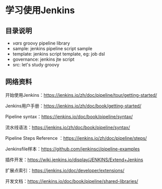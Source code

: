 # 学习使用Jenkins

## 目录说明

- *vars* groovy pipeline library
- sample: jenkins pipeline script sample
- template: jenkins script template, eg: job dsl
- governance: jenkins jte script
- src: let's study groovy
## 网络资料

开始使用Jenkins：<https://jenkins.io/zh/doc/pipeline/tour/getting-started/>

Jenkins用户手册：<https://jenkins.io/zh/doc/book/getting-started/>

Pipeline syntax：<https://jenkins.io/doc/book/pipeline/syntax/>

流水线语法：<https://jenkins.io/zh/doc/book/pipeline/syntax/>

Pipeline Steps Reference ：<https://jenkins.io/zh/doc/pipeline/steps/>

Jenkinsfile样本：<https://github.com/jenkinsci/pipeline-examples>


插件开发：<https://wiki.jenkins.io/display/JENKINS/Extend+Jenkins>

扩展点索引：<https://jenkins.io/doc/developer/extensions/>

开发文档：<https://jenkins.io/doc/book/pipeline/shared-libraries/>

